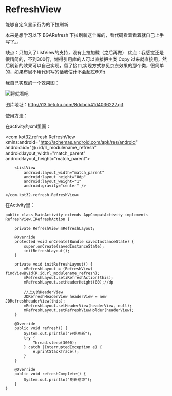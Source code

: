 # RefreshView
能够自定义显示行为的下拉刷新

本来是想学习以下 BGARefresh 下拉刷新这个库的，看代码看着看着就自己上手写了。。

缺点：只加入了ListView的支持，没有上拉加载（之后再做）
优点：我感觉还是很精简的，不到300行，懒得引用库的人可以直接把主类 Copy 过来就直接用，然后刷新的效果可以自己实现，留了接口,实现方式参见京东效果的那个类，很简单的，如果布局不用代码写的话我估计不会超过60行

我自己实现的一个效果图：

![将就看吧](http://i13.tietuku.com/8dcbcb41d4036227.gif)

图片地址：http://i13.tietuku.com/8dcbcb41d4036227.gif

使用方法：

在activity的xml里面：

  <com.kot32.refresh.RefreshView xmlns:android="http://schemas.android.com/apk/res/android"
        android:id="@+id/rl_modulename_refresh"
        android:layout_width="match_parent"
        android:layout_height="match_parent">

        <ListView
            android:layout_width="match_parent"
            android:layout_height="0dp"
            android:layout_weight="1"
            android:gravity="center" />

    </com.kot32.refresh.RefreshView>
    
在Activity里：


    public class MainActivity extends AppCompatActivity implements RefreshView.IRefreshAction {
    
        private RefreshView mRefreshLayout;
    
        @Override
        protected void onCreate(Bundle savedInstanceState) {
            super.onCreate(savedInstanceState);
            initRefreshLayout();
        }
    
        private void initRefreshLayout() {
            mRefreshLayout = (RefreshView) findViewById(R.id.rl_modulename_refresh);
            mRefreshLayout.setiRefreshAction(this);
            mRefreshLayout.setHeaderHeight(80);//dp
    
            //上方的HeaderView
            JDRefreshHeaderView headerView = new JDRefreshHeaderView(this);
            mRefreshLayout.setHeaderView(headerView, null);
            mRefreshLayout.setRefreshViewHolder(headerView);
        }
    
        @Override
        public void refresh() {
            System.out.println("开始刷新");
            try {
                Thread.sleep(3000);
            } catch (InterruptedException e) {
                e.printStackTrace();
            }
        }
    
        @Override
        public void refreshComplete() {
            System.out.println("刷新结束");
        }
    }


